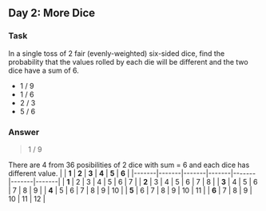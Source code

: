 [comment]: <> (Written: 01-Apr-2020)

## Day 2: More Dice
### Task 
In a single toss of 2 fair (evenly-weighted) six-sided dice, find the probability that the values rolled by each die will be different and the two dice have a sum of 6. 
* 1 / 9
* 1 / 6
* 2 / 3
* 5 / 6

### Answer
> 1 / 9

There are 4 from 36 posibilities of 2 dice with sum = 6 and each dice has different value.
|       | **1** | **2** | **3** | **4** | **5** | **6** |
|-------|-------|-------|-------|-------|-------|-------|
| **1** | 2     | 3     | 4     | 5     | 6     | 7     |
| **2** | 3     | 4     | 5     | 6     | 7     | 8     |
| **3** | 4     | 5     | 6     | 7     | 8     | 9     |
| **4** | 5     | 6     | 7     | 8     | 9     | 10    |
| **5** | 6     | 7     | 8     | 9     | 10    | 11    |
| **6** | 7     | 8     | 9     | 10    | 11    | 12    |
